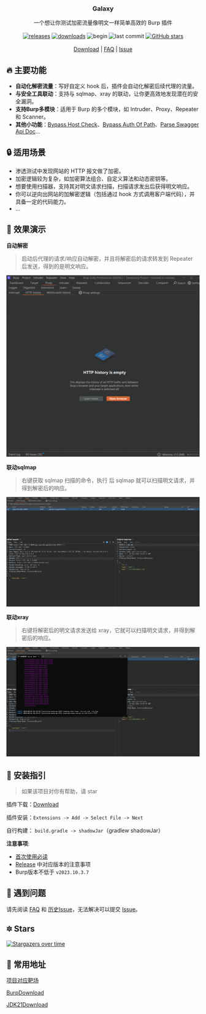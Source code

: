 <h3 align="center">Galaxy</h3>
<p align="center">
一个想让你测试加密流量像明文一样简单高效的 Burp 插件
<br>
<br>
<a href="https://github.com/outlaws-bai/Galaxy/releases"><img alt="releases" src="https://img.shields.io/github/release/outlaws-bai/Galaxy"/></a>
<a href="https://github.com/outlaws-bai/Galaxy/releases"><img alt="downloads" src="https://img.shields.io/github/downloads/outlaws-bai/Galaxy/total?color=orange"/></a>
<img alt="begin" src="https://img.shields.io/badge/begin-202406-green"/>
<img alt="last commit" src="https://img.shields.io/github/last-commit/outlaws-bai/Galaxy"/>
<a href="https://github.com/outlaws-bai/Galaxy/stargazers"><img alt="GitHub stars" src="https://img.shields.io/github/stars/outlaws-bai/Galaxy"/></a>
<br>
<br>
<a href="https://github.com/outlaws-bai/Galaxy/releases">Download</a> | 
<a href="https://github.com/outlaws-bai/Galaxy/wiki/FAQ">FAQ</a> | 
<a href="https://github.com/outlaws-bai/Galaxy/issues">Issue</a>
</p>

## 🔥 主要功能

- **自动化解密流量**：写好自定义 hook 后，插件会自动化解密后续代理的流量。
- **与安全工具联动**：支持与 sqlmap、xray 的联动，让你更高效地发现潜在的安全漏洞。
- **支持Burp多模块**：适用于 Burp 的多个模块，如 Intruder、Proxy、Repeater 和 Scanner。
- **其他小功能**：[Bypass Host Check](https://github.com/outlaws-bai/Galaxy/wiki/%E5%8A%9F%E8%83%BD%E8%AF%A6%E8%A7%A3#bypass-host-check)、[Bypass Auth Of Path](https://github.com/outlaws-bai/Galaxy/wiki/%E5%8A%9F%E8%83%BD%E8%AF%A6%E8%A7%A3#bypass-auth-of-path)、[Parse Swagger Api Doc](https://github.com/outlaws-bai/Galaxy/wiki/%E5%8A%9F%E8%83%BD%E8%AF%A6%E8%A7%A3#parse-swagger-api-doc)...

## 🔒 适用场景

- 渗透测试中发现网站的 HTTP 报文做了加密。
- 加密逻辑较为复杂，如加密算法组合、自定义算法和动态密钥等。
- 想要使用扫描器，支持其对明文请求扫描，扫描请求发出后获得明文响应。
- 你可以逆向出网站的加解密逻辑（包括通过 hook 方式调用客户端代码），并具备一定的代码能力。
- ...

## 🎥 效果演示

**自动解密**

> 启动后代理的请求/响应自动解密，并且将解密后的请求转发到 Repeater 后发送，得到的是明文响应。

![hook](https://raw.githubusercontent.com/outlaws-bai/picture/main/img/hook.gif)

**联动sqlmap**

> 右键获取 sqlmap 扫描的命令，执行 后 sqlmap 就可以扫描明文请求，并得到解密后的响应。

![linkage-sqlmap](https://raw.githubusercontent.com/outlaws-bai/picture/main/img/linkage-sqlmap.gif)

**联动xray**

> 右键将解密后的明文请求发送给 xray，它就可以扫描明文请求，并得到解密后的响应。

![linkage-xray](https://raw.githubusercontent.com/outlaws-bai/picture/main/img/linkage-xray.gif)

## 🚀 安装指引

> 如果该项目对你有帮助，请 star

插件下载：[Download](https://github.com/outlaws-bai/Galaxy/releases)

插件安装：`Extensions -> Add -> Select File -> Next`

自行构建： `build.gradle -> shadowJar`（gradlew shadowJar）

**注意事项**:

- [首次使用必读](https://github.com/outlaws-bai/Galaxy/wiki)
- [Release](https://github.com/outlaws-bai/Galaxy/releases) 中对应版本的注意事项
- Burp版本不低于 `v2023.10.3.7`

## 🐛 遇到问题

请先阅读 [FAQ](https://github.com/outlaws-bai/Galaxy/wiki/FAQ) 和 [历史Issue](https://github.com/outlaws-bai/Galaxy/issues?q=is%3Aissue)，无法解决可以提交 [Issue](https://github.com/outlaws-bai/Galaxy/issues)。

## 🔯 Stars

[![Stargazers over time](https://starchart.cc/outlaws-bai/Galaxy.svg?variant=adaptive)](https://starchart.cc/outlaws-bai/Galaxy)

## 🔗 常用地址

[项目对应靶场](https://github.com/outlaws-bai/GalaxyDemo)

[BurpDownload](https://portswigger.net/burp/releases#professional)

[JDK21Download](https://docs.aws.amazon.com/corretto/latest/corretto-21-ug/downloads-list.html)

